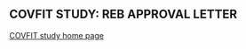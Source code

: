 ## COVFIT STUDY: REB APPROVAL LETTER

[COVFIT study home page](https://www.covfitstudy.ca)

<object data="/covfit/docs/assets/shelbysturrock-covfit-approval-letter.pdf" width="700" height="990" type="application/pdf"></object>
